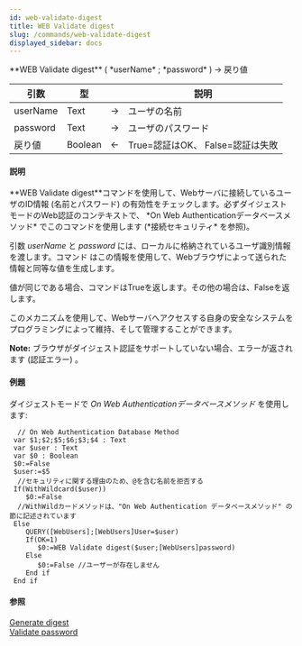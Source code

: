 ```yaml
---
id: web-validate-digest
title: WEB Validate digest
slug: /commands/web-validate-digest
displayed_sidebar: docs
---
```


<!--REF #_command_.WEB Validate digest.Syntax-->**WEB Validate digest** ( *userName* ; *password* ) -> 戻り値<!-- END REF-->
<!--REF #_command_.WEB Validate digest.Params-->
| 引数 | 型 |  | 説明 |
| --- | --- | --- | --- |
| userName | Text | &#8594;  | ユーザの名前 |
| password | Text | &#8594;  | ユーザのパスワード |
| 戻り値 | Boolean | &#8592; | True=認証はOK、 False=認証は失敗 |

<!-- END REF-->

#### 説明 

<!--REF #_command_.WEB Validate digest.Summary-->**WEB Validate digest**コマンドを使用して、Webサーバに接続しているユーザのID情報 (名前とパスワード) の有効性をチェックします。<!-- END REF-->必ずダイジェストモードのWeb認証のコンテキストで、 *On Web Authenticationデータベースメソッド* でこのコマンドを使用します (*接続セキュリティ* を参照)。

引数 *userName* と *password* には、ローカルに格納されているユーザ識別情報を渡します。コマンド はこの情報を使用して、Webブラウザによって送られた情報と同等な値を生成します。

値が同じである場合、コマンドはTrueを返します。その他の場合は、Falseを返します。

このメカニズムを使用して、Webサーバへアクセスする自身の安全なシステムをプログラミングによって維持、そして管理することができます。

**Note:** ブラウザがダイジェスト認証をサポートしていない場合、エラーが返されます (認証エラー) 。

#### 例題 

ダイジェストモードで *On Web Authenticationデータベースメソッド* を使用します:

```4d
  // On Web Authentication Database Method
 var $1;$2;$5;$6;$3;$4 : Text
 var $user : Text
 var $0 : Boolean
 $0:=False
 $user:=$5
  //セキュリティに関する理由のため、@を含む名前を拒否する
 If(WithWildcard($user))
    $0:=False
  //WithWildカードメソッドは、"On Web Authentication データベースメソッド" の節に記述されています
 Else
    QUERY([WebUsers];[WebUsers]User=$user)
    If(OK=1)
       $0:=WEB Validate digest($user;[WebUsers]password)
    Else
       $0:=False //ユーザーが存在しません
    End if
 End if
```

#### 参照 

[Generate digest](generate-digest.md)  
[Validate password](validate-password.md)  